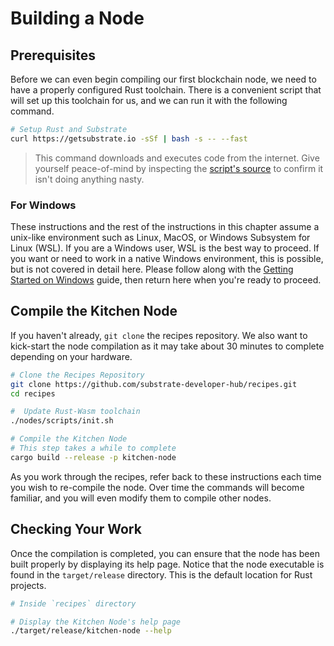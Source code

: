 # Building a Node

## Prerequisites

Before we can even begin compiling our first blockchain node, we need to have a properly configured
Rust toolchain. There is a convenient script that will set up this toolchain for us, and we can run
it with the following command.

```bash
# Setup Rust and Substrate
curl https://getsubstrate.io -sSf | bash -s -- --fast
```

> This command downloads and executes code from the internet. Give yourself peace-of-mind by
> inspecting the [script's source](https://getsubstrate.io) to confirm it isn't doing anything
> nasty.

### For Windows

These instructions and the rest of the instructions in this chapter assume a unix-like environment
such as Linux, MacOS, or Windows Subsystem for Linux (WSL). If you are a Windows user, WSL is the
best way to proceed. If you want or need to work in a native Windows environment, this is possible,
but is not covered in detail here. Please follow along with the
[Getting Started on Windows](https://substrate.dev/docs/en/knowledgebase/getting-started/windows-users)
guide, then return here when you're ready to proceed.

## Compile the Kitchen Node

If you haven't already, `git clone` the recipes repository. We also want to kick-start the node
compilation as it may take about 30 minutes to complete depending on your hardware.

```bash
# Clone the Recipes Repository
git clone https://github.com/substrate-developer-hub/recipes.git
cd recipes

#  Update Rust-Wasm toolchain
./nodes/scripts/init.sh

# Compile the Kitchen Node
# This step takes a while to complete
cargo build --release -p kitchen-node
```

As you work through the recipes, refer back to these instructions each time you wish to re-compile
the node. Over time the commands will become familiar, and you will even modify them to compile
other nodes.

## Checking Your Work

Once the compilation is completed, you can ensure that the node has been built properly by displaying its
help page. Notice that the node executable is found in the `target/release` directory. This is the default
location for Rust projects.

```bash
# Inside `recipes` directory

# Display the Kitchen Node's help page
./target/release/kitchen-node --help
```
